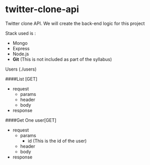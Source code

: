 # twitter-clone-api
Twitter clone API. We will create the back-end logic for this project

Stack used is :
- Mongo
- Express
- Node.js
- **Git** (This is not included as part of the syllabus)


Users (./users)

####List [GET]
+ request 
  + params
  + header
  + body
+ response

####Get One user[GET]
+ request 
  + params
    + id (This is the id of the user)
  + header
  + body
+ response
